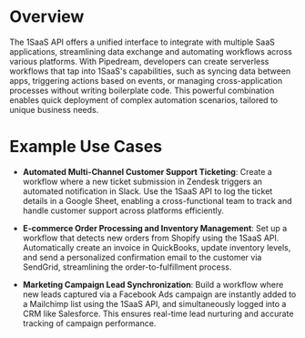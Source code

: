 # Overview

The 1SaaS API offers a unified interface to integrate with multiple SaaS applications, streamlining data exchange and automating workflows across various platforms. With Pipedream, developers can create serverless workflows that tap into 1SaaS's capabilities, such as syncing data between apps, triggering actions based on events, or managing cross-application processes without writing boilerplate code. This powerful combination enables quick deployment of complex automation scenarios, tailored to unique business needs.

# Example Use Cases

- **Automated Multi-Channel Customer Support Ticketing**: Create a workflow where a new ticket submission in Zendesk triggers an automated notification in Slack. Use the 1SaaS API to log the ticket details in a Google Sheet, enabling a cross-functional team to track and handle customer support across platforms efficiently.

- **E-commerce Order Processing and Inventory Management**: Set up a workflow that detects new orders from Shopify using the 1SaaS API. Automatically create an invoice in QuickBooks, update inventory levels, and send a personalized confirmation email to the customer via SendGrid, streamlining the order-to-fulfillment process.

- **Marketing Campaign Lead Synchronization**: Build a workflow where new leads captured via a Facebook Ads campaign are instantly added to a Mailchimp list using the 1SaaS API, and simultaneously logged into a CRM like Salesforce. This ensures real-time lead nurturing and accurate tracking of campaign performance.
